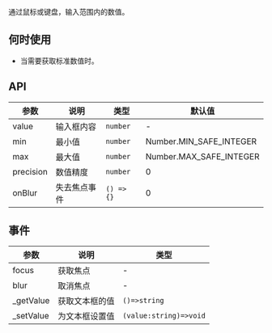 通过鼠标或键盘，输入范围内的数值。

## 何时使用

- 当需要获取标准数值时。

## API

| 参数      | 说明         | 类型       | 默认值                  |
| --------- | ------------ | ---------- | ----------------------- |
| value     | 输入框内容   | `number`   | -                       |
| min       | 最小值       | `number`   | Number.MIN_SAFE_INTEGER |
| max       | 最大值       | `number`   | Number.MAX_SAFE_INTEGER |
| precision | 数值精度     | `number`   | 0                       |
| onBlur    | 失去焦点事件 | `() => {}` | 0                       |

## 事件

| 参数       | 说明           | 类型                   |
| ---------- | -------------- | ---------------------- |
| focus      | 获取焦点       | -                      |
| blur       | 取消焦点       | -                      |
| \_getValue | 获取文本框的值 | `()=>string`           |
| \_setValue | 为文本框设置值 | `(value:string)=>void` |
